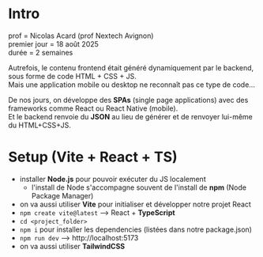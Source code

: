 # Intro 

prof = Nicolas Acard (prof Nextech Avignon)  
premier jour = 18 août 2025   
durée = 2 semaines  

Autrefois, le contenu frontend était généré dynamiquement par le backend, sous forme de code HTML + CSS + JS.  
Mais une application mobile ou desktop ne reconnaît pas ce type de code...  

De nos jours, on développe des **SPAs** (single page applications) avec des frameworks comme React ou React Native (mobile).  
Et le backend renvoie du **JSON** au lieu de générer et de renvoyer lui-même du HTML+CSS+JS.  

# Setup (Vite + React + TS)

- installer **Node.js** pour pouvoir exécuter du JS localement
  - l'install de Node s'accompagne souvent de l'install de **npm** (Node Package Manager)
- on va aussi utiliser **Vite** pour initialiser et développer notre projet React 
- `npm create vite@latest` --> React + **TypeScript**
- `cd <project_folder>`
- `npm i` pour installer les dependencies (listées dans notre package.json)
- `npm run dev` --> http://localhost:5173
- on va aussi utiliser **TailwindCSS**
